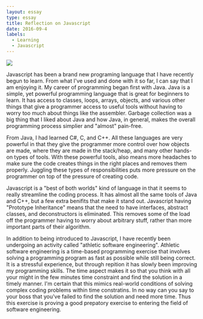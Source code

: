 ```yaml
---
layout: essay
type: essay
title: Reflection on Javascript
date: 2016-09-4
labels:
  - Learning
  - Javascript
---
```


<img class="ui medium left circular floated image" src="../images/Java Logo.png">

Javascript has been a brand new programing language that I have recently begun to learn. From what I've used and done with it so far, I can say that I am enjoying it. My career of programming began first with Java. Java is a simple, yet powerful programming language that is great for beginners to learn. It has access to classes, loops, arrays, objects, and various other things that give a programmer access to useful tools without having to worry too much about things like the assembler. Garbage collection was a big thing that I liked about Java and how Java, in general, makes the overall programming process simplier and "almost" pain-free.

From Java, I had learned C#, C, and C++. All these languages are very powerful in that they give the programmer more control over how objects are made, where they are made in the stack/heap, and many other hands-on types of tools. With these powerful tools, also means more headaches to make sure the code creates things in the right places and removes them properly. Juggling these types of responsibilities puts more pressure on the programmer on top of the pressure of creating code.

Javascript is a "best of both worlds" kind of language in that it seems to really streamline the coding process. It has almost all the same tools of Java and C++, but a few extra benifits that make it stand out. Javascript having "Prototype Inheritance" means that the need to have interfaces, abstract classes, and deconstructors is eliminated. This removes some of the load off the programmer having to worry about arbitrary stuff, rather than more important parts of their algorithm.

In addition to being introduced to Javascript, I have recently been undergoing an activity called "athletic software engineering". Athletic software engineering is a time-based programming exercise that involves solving a programming program as fast as possible while still being correct. It is a stressful experience, but through repition it has slowly been improving my programming skills. The time aspect makes it so that you think with all your might in the few minutes time constraint and find the solution in a timely manner. I'm certain that this mimics real-world conditions of solving complex coding problems within time constratins. In no way can you say to your boss that you've failed to find the solution and need more time. Thus this exercise is proving a good prepatory exercise to entering the field of software engineering.
